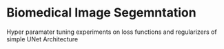 # Biomedical Image Segemntation

Hyper paramater tuning experiments on loss functions and regularizers of simple UNet Architecture 
